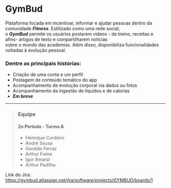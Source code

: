 # GymBud

Plataforma focada em incentivar, informar e ajudar pessoas dentro da comunidade ***Fitness***. Estilizado como uma rede social,<br>o ***__GymBud__*** permite os usuários postarem videos - de treino, receitas e afins- artigos de texto e compartilharem notícias<br>sobre o mundo das academias. Além disso, disponibiliza funcionalidades voltadas à evolução pessoal.

### Dentre as principais histórias:
- Criação de uma conta e um perfil
- Postagem de conteúdo temático do app
- Acompanhamento de evolução corporal via dados ou fotos
- Acompanhamento da ingestão de líquidos e de calorias
- ***Em breve***

<hr/>

> ### Equipe
> #### 2o Período - Turma A
> - Henrique Cordeiro
> - André Sousa
> - Geraldo Ferraz
> - Arthur Freire
> - Igor Amaral
> - Arthur Padilha


Link do Jira: https://gymbud.atlassian.net/jira/software/projects/GYMBUD/boards/1

